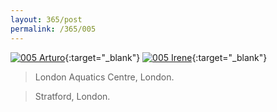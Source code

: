 ```yaml
---
layout: 365/post
permalink: /365/005
---
```


[![005 Arturo](https://c1.staticflickr.com/1/372/19063113859_94ab91d270_c.jpg)](https://www.flickr.com/photos/131440297@N08/19063113859/){:target="_blank"}
[![005 Irene](https://c1.staticflickr.com/1/561/19056004468_940fa3d115_c.jpg)](https://www.flickr.com/photos/25124902@N04/19056004468/){:target="_blank"}


> London Aquatics Centre, London.

> Stratford, London.
